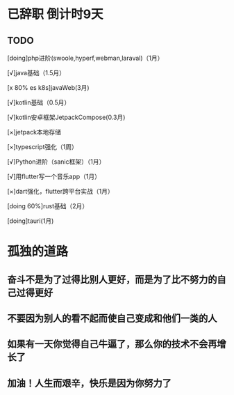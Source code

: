 <h1>已辞职 倒计时9天</h1>

<h2>TODO</h2>  
<p>[doing]php进阶(swoole,hyperf,webman,laraval)（1月）</p>
<p>[√]java基础（1.5月）</p>
<p>[x 80% es k8s]javaWeb(3月)</p>
<p>[√]kotlin基础（0.5月）</p>
<p>[√]kotlin安卓框架JetpackCompose(0.3月)</p>
<p>[×]jetpack本地存储</p>
<p>[×]typescript强化（1周）</p>
<p>[√]Python进阶（sanic框架）（1月）</p>
<p>[√]用flutter写一个音乐app（1月）</p>
<p>[×]dart强化，flutter跨平台实战（1月）</p>
<p>[doing 60%]rust基础（2月）</p>
<p>[doing]tauri(1月)</p>

# 孤独的道路

## 奋斗不是为了过得比别人更好，而是为了比不努力的自己过得更好

## 不要因为别人的看不起而使自己变成和他们一类的人

## 如果有一天你觉得自己牛逼了，那么你的技术不会再增长了

## 加油！人生而艰辛，快乐是因为你努力了